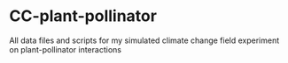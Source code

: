 # CC-plant-pollinator
All data files and scripts for my simulated climate change field experiment on plant-pollinator interactions
